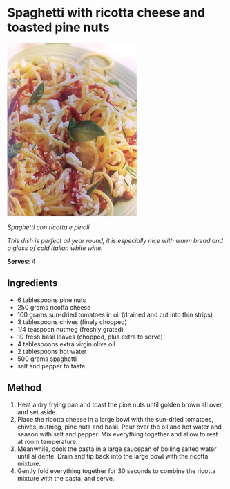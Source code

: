 # Spaghetti with ricotta cheese and toasted pine nuts

![Name](resources/spaghetti-ricotta.jpg)

*Spaghetti con ricotta e pinoli*

*This dish is perfect all year round, it is especially nice with warm bread and a glass of cold Italian white wine.*

**Serves:** 4

## Ingredients
- 6 tablespoons pine nuts
- 250 grams ricotta cheese
- 100 grams sun-dried tomatoes in oil (drained and cut into thin strips)
- 3 tablespoons chives (finely chopped)
- 1/4 teaspoon nutmeg (freshly grated)
- 10 fresh basil leaves (chopped, plus extra to serve)
- 4 tablespoons extra virgin olive oil
- 2 tablespoons hot water
- 500 grams spaghetti
- salt and pepper to taste

## Method
1. Heat a dry frying pan and toast the pine nuts until golden brown all over, and set aside.
1. Place the ricotta cheese in a large bowl with the sun-dried tomatoes, chives, nutmeg, pine nuts and basil. Pour over the oil and hot water and season with salt and pepper. Mix everything together and allow to rest at room temperature.
1. Meanwhile, cook the pasta in a large saucepan of boiling salted water until al dente. Drain and tip back into the large bowl with the ricotta mixture.
1. Gently fold everything together for 30 seconds to combine the ricotta mixture with the pasta, and serve.